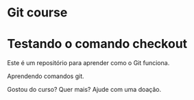 # Git course
# Testando o comando checkout
Este é um repositório para aprender como o Git funciona.

Aprendendo comandos git.

Gostou do curso? Quer mais? Ajude com uma doação.
